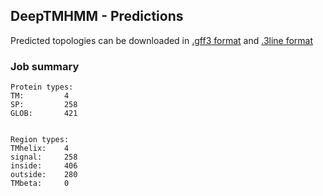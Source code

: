 ## DeepTMHMM - Predictions
Predicted topologies can be downloaded in [.gff3 format](TMRs.gff3) and [.3line format](predicted_topologies.3line)
### Job summary
```
Protein types:
TM:			4
SP:			258
GLOB:		421


Region types:
TMhelix:	4
signal:		258
inside:		406
outside:	280
TMbeta:		0
```
